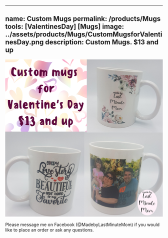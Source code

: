 
---
name: Custom Mugs
permalink: /products/Mugs
tools: [ValentinesDay] [Mugs]
image: ../assets/products/Mugs/CustomMugsforValentinesDay.png
description: Custom Mugs. $13 and up
---

![Product Shot](../assets/products/Mugs/CustomMugsforValentinesDay.png "Custom Mugs")

Please message me on Facebook (@MadebyLastMinuteMom) if you would like to place an order or ask any questions.
